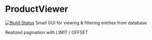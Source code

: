 # ProductViewer

[![Build Status](https://travis-ci.org/DanilYusupov/ProductViewer.svg?branch=master)](https://travis-ci.org/DanilYusupov/ProductViewer)
Small GUI for viewing &amp; filtering entities from database

Realized pagination with LIMIT / OFFSET